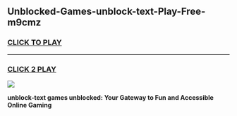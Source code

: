 
## Unblocked-Games-unblock-text-Play-Free-m9cmz
<h3>
<a href="https://premium76.site?title=unblock-text&ref=18A1">CLICK TO PLAY</a></h3>
<hr>

<h3>
<a href="https://premium76.site?title=unblock-text&ref=18A1">CLICK 2 PLAY</a>
  
</h3>

<a href="https://premium76.site?title=unblock-text&ref=18A1"><img src="https://clearcache.store/games.png"></a>


**unblock-text games unblocked: Your Gateway to Fun and Accessible Online Gaming**
